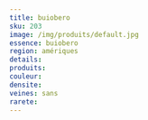 ```yaml
---
title: buiobero
sku: 203
image: /img/produits/default.jpg
essence: buiobero
region: amériques
details: 
produits:
couleur: 
densite: 
veines: sans
rarete: 
---
```

